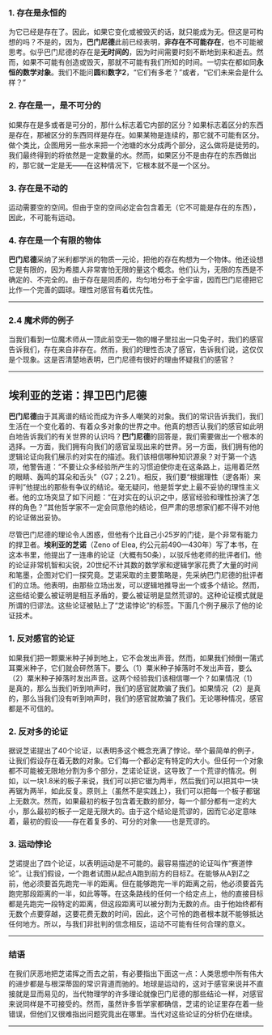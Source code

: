 ### 1. 存在是永恒的
为它已经是存在了。因此，如果它变化或被毁灭的话，就只能成为无。但这是可构想的吗？不是的，因为，**巴门尼德**此前已经表明，**非存在不可能存在**，也不可能被思考。似乎巴门尼德的存在是**无时间的**，因为时间需要时刻不断地到来和逝去。然而，如果不可能有创造或毁灭，那就不可能有我们所知的时间。一切实在都如同**永恒的数学对象**。我们不能问**圆**和**数字2**，“它们有多老？”或者，“它们未来会是什么样？”

### 2. 存在是一，是不可分的
如果存在是多或者是可分的，那什么标志着它内部的区分？如果标志着区分的东西是存在，那被区分的东西同样是存在。如果某物是连续的，那它就不可能有区分。做个类比，企图用另一些水来把一个池塘的水分成两个部分，这么做将是徒劳的。我们最终得到的将依然是一定数量的水。然而，如果区分不是由存在的东西做出的，那它就一定是无——在这种情况下，它根本就不是一个区分。

### 3. 存在是不动的
运动需要空的空间。但由于空的空间必定会包含着无（它不可能是存在的东西），因此，不可能有运动。

### 4. 存在是一个有限的物体
**巴门尼德**采纳了米利都学派的物质一元论，把他的存在构想为一个物体。他还设想它是有限的，因为希腊人非常害怕无限的量这个概念。他们认为，无限的东西是不确定的、不完全的。由于存在是同质的，均匀地分布于全宇宙，因而巴门尼德把它比作一个完善的圆球。理性对感官有着优先性。

---

### 2.4 魔术师的例子
当我们看到一位魔术师从一顶此前空无一物的帽子里拉出一只兔子时，我们的感官告诉我们，存在来自非存在。然而，我们的理性否决了感官，告诉我们说，这仅仅是个现象。这是否清楚地表明，巴门尼德有很好的理由怀疑我们的感官？

---

## 埃利亚的芝诺：捍卫巴门尼德

**巴门尼德**由于其离谱的结论而成为许多人嘲笑的对象。我们的常识告诉我们，我们生活在一个变化着的、有着众多对象的世界之中。他真的想否认我们的感官如此明白地告诉我们的有关世界的认识吗？**巴门尼德**的回答是，我们需要做出一个根本的选择。一方面，我们拥有向我们的感官呈现出来的世界。另一方面，我们拥有他的逻辑论证向我们展示的对实在的描述。我们该相信哪种知识源泉？对于第一个选项，他警告道：“不要让众多经验所产生的习惯迫使你走在这条路上，运用着茫然的眼睛、轰鸣的耳朵和舌头”（G7；2.21）。相反，我们要“根据理性（逻各斯）来评判”他提出的那些有争议的结论。毫无疑问，他是哲学史上最不妥协的理性主义者。他的立场突显了如下问题：“在对实在的认识之中，感官经验和理性扮演了怎样的角色？”其他哲学家不一定会同意他的结论，但严肃的思想家们都不得不对他的论证做出妥协。

尽管巴门尼德的理论令人困惑，但他有个比自己小25岁的门徒，是个非常有能力的捍卫者。**埃利亚的芝诺**（Zeno of Elea, 约公元前490—430年）写了本书，在这本书里，他提出了一连串的论证（大概有50条），以驳斥他老师的批评者们。他的论证非常机智和尖锐，20世纪不计其数的数学家和逻辑学家花费了大量的时间和笔墨，企图对它们一探究竟。芝诺采取的主要策略是，先采纳巴门尼德的批评者们的立场。他表明，由那些立场出发，可以逻辑地推导出一个或多个结论。然而，这些结论要么被证明是相互矛盾的，要么被证明是显然荒谬的。这种论证模式就是所谓的归谬法。这些论证被贴上了“芝诺悖论”的标签。下面几个例子展示了他的论证技术。

### 1. 反对感官的论证  
如果我们把一颗粟米种子掉到地上，它不会发出声音。然而，如果我们倾倒一蒲式耳粟米种子，它们就会砰然落下。要么（1）粟米种子掉落时不发出声音，要么（2）粟米种子掉落时发出声音。这两个经验我们该相信哪一个？如果情况（1）是真的，那么当我们听到响声时，我们的感官就欺骗了我们。如果情况（2）是真的，那么当我们没有听到响声时，我们的感官就欺骗了我们。无论哪种情况，感官都是不可信的。

### 2. 反对多的论证  
据说芝诺提出了40个论证，以表明多这个概念充满了悖论。举个最简单的例子，让我们假设存在着无数的对象。它们每一个都必定有特定的大小。但任何一个对象都不可能被无限地分割为多个部分，芝诺论证说，这导致了一个荒谬的情况。例如，以一块1.8米的板子来说，我们可以把它锯为两半，然后我们可以把其中一块再锯为两半，如此反复。原则上（虽然不是实践上），我们可以把每一个板子都锯上无数次。然而，如果最初的板子包含着无数的部分，每一个部分都有一定的大小，那么最初的板子一定是无限大的。由于这个结论是荒谬的，因而它必定意味着，最初的假设——存在着复多的、可分的对象——也是荒谬的。

### 3. 运动悖论  
芝诺提出了四个论证，以表明运动是不可能的。最容易描述的论证叫作“赛道悖论”。让我们假设，一个跑者试图从起点A跑到前方的目标Z。在能够从A到Z之前，他必须要首先跑完一半的距离。但在能够跑完一半的距离之前，他必须要首先跑完那段距离的一半，如此等等。在这条路线的任何一个给定点上，他的直接目标都是先跑完一段特定的距离，但这段距离可以被分割为无数的点。由于他始终都有无数个点要穿越，这要花费无数的时间，因此，这个可怜的跑者根本就不能够抵达任何地方。所以，与我们非批判的信念相反，运动不可能有任何合理的意义。

---

### 结语  
在我们厌恶地把芝诺挥之而去之前，有必要指出下面这一点：人类思想中所有伟大的进步都是与根深蒂固的常识背道而驰的。地球是运动的，这对于感官来说并不直接就是显而易见的，当代物理学的许多理论就像巴门尼德的那些结论一样，对感官来说同样是不可接受的。然而，虽然许多哲学家都确信，芝诺的论证里存在着一些错误，但他们又很难指出问题究竟出在哪里。当代对这些论证的分析仍在继续。

---